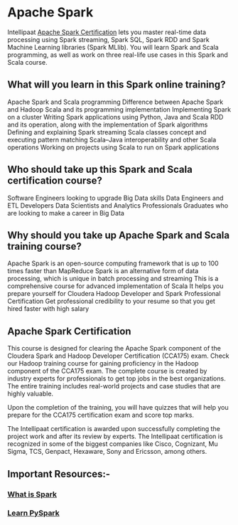 # Apache Spark
Intellipaat [Apache Spark Certification](https://intellipaat.com/apache-spark-scala-training/) lets you master real-time data processing using Spark streaming, Spark SQL, Spark RDD and Spark Machine Learning libraries (Spark MLlib). You will learn Spark and Scala programming, as well as work on three real-life use cases in this Spark and Scala course.

## What will you learn in this Spark online training?

Apache Spark and Scala programming
Difference between Apache Spark and Hadoop
Scala and its programming implementation
Implementing Spark on a cluster
Writing Spark applications using Python, Java and Scala
RDD and its operation, along with the implementation of Spark algorithms
Defining and explaining Spark streaming
Scala classes concept and executing pattern matching
Scala–Java interoperability and other Scala operations
Working on projects using Scala to run on Spark applications

## Who should take up this Spark and Scala certification course?

Software Engineers looking to upgrade Big Data skills
Data Engineers and ETL Developers
Data Scientists and Analytics Professionals
Graduates who are looking to make a career in Big Data

## Why should you take up Apache Spark and Scala training course?

Apache Spark is an open-source computing framework that is up to 100 times faster than MapReduce
Spark is an alternative form of data processing, which is unique in batch processing and streaming
This is a comprehensive course for advanced implementation of Scala
It helps you prepare yourself for Cloudera Hadoop Developer and Spark Professional Certification
Get professional credibility to your resume so that you get hired faster with high salary

## Apache Spark Certification

This course is designed for clearing the Apache Spark component of the Cloudera Spark and Hadoop Developer Certification (CCA175) exam. Check our Hadoop training course for gaining proficiency in the Hadoop component of the CCA175 exam. The complete course is created by industry experts for professionals to get top jobs in the best organizations. The entire training includes real-world projects and case studies that are highly valuable.

Upon the completion of the training, you will have quizzes that will help you prepare for the CCA175 certification exam and score top marks.

The Intellipaat certification is awarded upon successfully completing the project work and after its review by experts. The Intellipaat certification is recognized in some of the biggest companies like Cisco, Cognizant, Mu Sigma, TCS, Genpact, Hexaware, Sony and Ericsson, among others.

## Important Resources:-

### [What is Spark](https://intellipaat.com/blog/what-is-apache-spark/)
### [Learn PySpark](https://intellipaat.com/blog/tutorial/spark-tutorial/pyspark-tutorial/)

